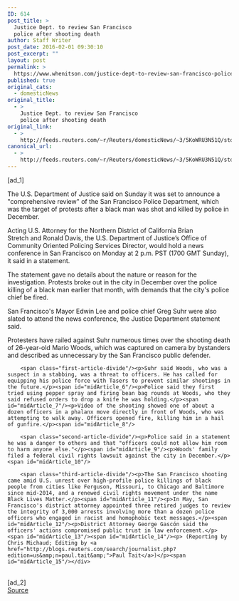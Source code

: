 ```yaml
---
ID: 614
post_title: >
  Justice Dept. to review San Francisco
  police after shooting death
author: Staff Writer
post_date: 2016-02-01 09:30:10
post_excerpt: ""
layout: post
permalink: >
  https://www.whenitson.com/justice-dept-to-review-san-francisco-police-after-shooting-death/
published: true
original_cats:
  - domesticNews
original_title:
  - >
    Justice Dept. to review San Francisco
    police after shooting death
original_link:
  - >
    http://feeds.reuters.com/~r/Reuters/domesticNews/~3/5KoWRU3N51Q/story01.htm
canonical_url:
  - >
    http://feeds.reuters.com/~r/Reuters/domesticNews/~3/5KoWRU3N51Q/story01.htm
---
```

 [ad_1]
<br><div id="articleText">
<span id="midArticle_start"/>

<span id="midArticle_0"/><span class="focusParagraph" readability="5"><p><span class="articleLocatio&lt;/span&gt;n">The U.S. Department of Justice said on Sunday it was set to announce a "comprehensive review" of the San Francisco Police Department, which was the target of protests after a black man was shot and killed by police in December.</span></p></span><span id="midArticle_1"/><p>Acting U.S. Attorney for the Northern District of California Brian Stretch and Ronald Davis, the U.S. Department of Justice’s Office of Community Oriented Policing Services Director, would hold a news conference in San Francisco on Monday at 2 p.m. PST (1700 GMT Sunday), it said in a statement.</p><span id="midArticle_2"/><p>The statement gave no details about the nature or reason for the investigation. Protests broke out in the city in December over the police killing of a black man earlier that month, with demands that the city's police chief be fired.</p><span id="midArticle_3"/><p>San Francisco's Mayor Edwin Lee and police chief Greg Suhr were also slated to attend the news conference, the Justice Department statement said.</p><span id="midArticle_4"/><p>Protesters have railed against Suhr numerous times over the shooting death of 26-year-old Mario Woods, which was captured on camera by bystanders and described as unnecessary by the San Francisco public defender.</p><span id="midArticle_5"/>
        
        <span class="first-article-divide"/><p>Suhr said Woods, who was a suspect in a stabbing, was a threat to officers. He has called for equipping his police force with Tasers to prevent similar shootings in the future.</p><span id="midArticle_6"/><p>Police said they first tried using pepper spray and firing bean bag rounds at Woods, who they said refused orders to drop a knife he was holding.</p><span id="midArticle_7"/><p>Video of the shooting showed one of about a dozen officers in a phalanx move directly in front of Woods, who was attempting to walk away. Officers opened fire, killing him in a hail of gunfire.</p><span id="midArticle_8"/>
        
        <span class="second-article-divide"/><p>Police said in a statement he was a danger to others and that "officers could not allow him room to harm anyone else."</p><span id="midArticle_9"/><p>Woods' family filed a federal civil rights lawsuit against the city in December.</p><span id="midArticle_10"/>
        
        <span class="third-article-divide"/><p>The San Francisco shooting came amid U.S. unrest over high-profile police killings of black people from cities like Ferguson, Missouri, to Chicago and Baltimore since mid-2014, and a renewed civil rights movement under the name Black Lives Matter.</p><span id="midArticle_11"/><p>In May, San Francisco's district attorney appointed three retired judges to review the integrity of 3,000 arrests involving more than a dozen police officers who engaged in racist and homophobic text messages.</p><span id="midArticle_12"/><p>District Attorney George Gascón said the officers' actions compromised public trust in law enforcement.</p><span id="midArticle_13"/><span id="midArticle_14"/><p> (Reporting by Chris Michaud; Editing by <a href="http://blogs.reuters.com/search/journalist.php?edition=us&amp;n=paul.tait&amp;">Paul Tait</a>)</p><span id="midArticle_15"/></div>
<br>[ad_2]
<br><a href="http://feeds.reuters.com/~r/Reuters/domesticNews/~3/5KoWRU3N51Q/story01.htm">Source </a>